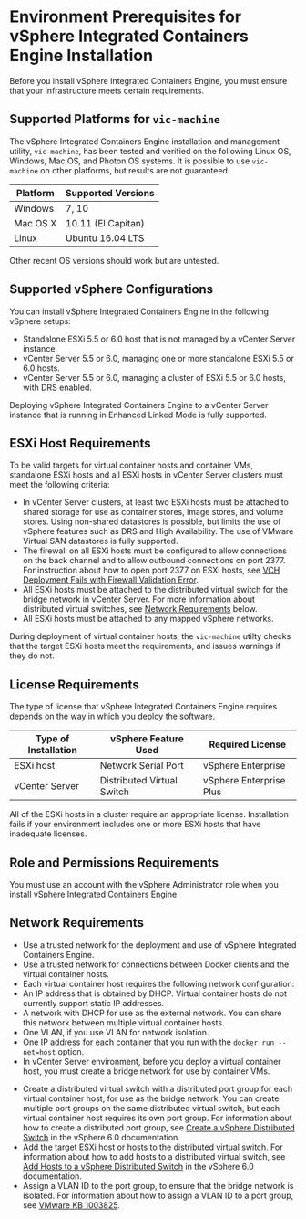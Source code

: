 # Environment Prerequisites for vSphere Integrated Containers Engine Installation #

Before you install vSphere Integrated Containers Engine, you must ensure that your infrastructure meets certain requirements.

## Supported Platforms for `vic-machine` ##

The vSphere Integrated Containers Engine installation and management utility, `vic-machine`, has been tested and verified on the following Linux OS, Windows, Mac OS, and Photon OS systems. It is possible to use `vic-machine` on other platforms, but results are not guaranteed.

|**Platform**|**Supported Versions**|
|---|---|
|Windows|7, 10|
|Mac OS X |10.11 (El Capitan)|
|Linux|Ubuntu 16.04 LTS|

Other recent OS versions should work but are untested.

## Supported vSphere Configurations ##

You can install vSphere Integrated Containers Engine in the following vSphere setups:

* Standalone ESXi 5.5 or 6.0 host that is not managed by a vCenter Server instance.
* vCenter Server 5.5 or 6.0, managing one or more standalone ESXi 5.5 or 6.0 hosts.
* vCenter Server 5.5 or 6.0, managing a cluster of ESXi 5.5 or 6.0 hosts, with DRS enabled.

Deploying vSphere Integrated Containers Engine to a vCenter Server instance that is running in Enhanced Linked Mode is fully supported.  

## ESXi Host Requirements ##

To be valid targets for virtual container hosts and container VMs, standalone ESXi hosts and all ESXi hosts in vCenter Server clusters must meet the following criteria:

- In vCenter Server clusters, at least two ESXi hosts must be attached to shared storage for use as container stores, image stores, and volume stores. Using non-shared datastores is possible, but limits the use of vSphere features such as DRS and High Availability. The use of VMware Virtual SAN datastores is fully supported.
- The firewall on all ESXi hosts must be configured to allow connections on the back channel and to allow outbound connections on port 2377. For instruction about how to open port 2377 on ESXi hosts, see [VCH Deployment Fails with Firewall Validation Error](ts_firewall_error.md).
- All ESXi hosts must be attached to the distributed virtual switch for the bridge network in vCenter Server. For more information about distributed virtual switches, see [Network Requirements](#networkreqs) below.
- All ESXi hosts must be attached to any mapped vSphere networks.

During deployment of virtual container hosts, the `vic-machine` utilty checks that the target ESXi hosts meet the requirements, and issues warnings if they do not.

## License Requirements ##
The type of license that vSphere Integrated Containers Engine requires depends on the way in which you deploy the software.

| **Type of Installation** | **vSphere Feature Used** | **Required License** |
| --- | --- | --- |
|ESXi host|Network Serial Port|vSphere Enterprise|
|vCenter Server|Distributed Virtual Switch|vSphere Enterprise Plus|

All of the ESXi hosts in a cluster require an appropriate license. Installation fails if your environment includes one or more ESXi hosts that have inadequate licenses.

## Role and Permissions Requirements
You must use an account with the vSphere Administrator role when you install vSphere Integrated Containers Engine.

<a name="networkreqs"></a>
## Network Requirements
* Use a trusted network for the deployment and use of vSphere Integrated Containers Engine.
* Use a trusted network for connections between Docker clients and the virtual container hosts.
* Each virtual container host requires the following network configuration:
 * An IP address that is obtained by DHCP. Virtual container hosts do not currently support static IP addresses.
 * A network with DHCP for use as the external network. You can share this network between multiple virtual container hosts.
 * One VLAN, if you use VLAN for network isolation.
 * One IP address for each container that you run with the `docker run --net=host` option.
* In vCenter Server environment, before you deploy a virtual container host, you must create a bridge network for use by container VMs.
 - Create a distributed virtual switch with a distributed port group for each virtual container host, for use as the bridge network. You can create multiple port groups on the same distributed virtual switch, but each virtual container host requires its own port group.  For information about how to create a distributed port group, see [Create a vSphere Distributed Switch](https://pubs.vmware.com/vsphere-60/topic/com.vmware.vsphere.networking.doc/GUID-D21B3241-0AC9-437C-80B1-0C8043CC1D7D.html) in the vSphere 6.0 documentation. 
 - Add the target ESXi host or hosts to the distributed virtual switch. For information about how to add hosts to a distributed virtual switch, see [Add Hosts to a vSphere Distributed Switch](https://pubs.vmware.com/vsphere-60/topic/com.vmware.vsphere.networking.doc/GUID-E90C1B0D-82CB-4A3D-BE1B-0FDCD6575725.html) in the vSphere 6.0 documentation.
 - Assign a VLAN ID to the port group, to ensure that the bridge network is isolated. For information about how to assign a VLAN ID to a port group, see [VMware KB 1003825](https://kb.vmware.com/kb/1003825).

